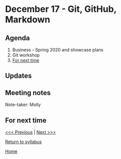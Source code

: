 # December 17 - Git, GitHub, Markdown

## Agenda
1. Business - Spring 2020 and showcase plans
2. Git workshop
3. [For next time](#for-next-time)

## Updates



## Meeting notes
Note-taker: Molly

## For next time

[<<< Previous](/sessions/12-5-html.md) | [Next >>>]()

[Return to syllabus](/syllabus.md)

[Home](/README.md)
